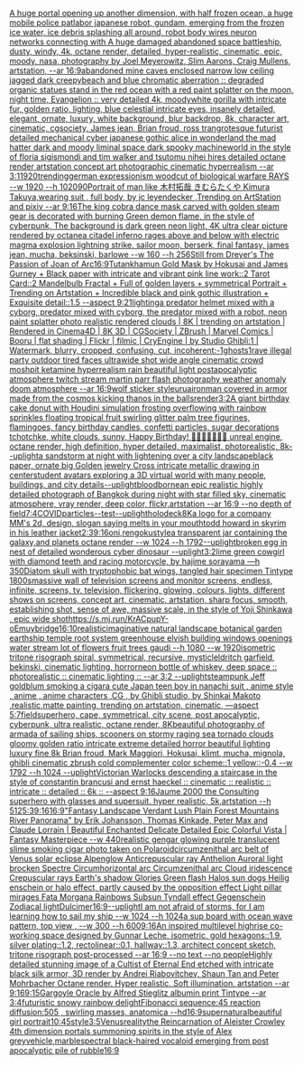 [A huge portal opening up another dimension, with half frozen ocean, a huge mobile police patlabor japanese robot, gundam, emerging from the frozen ice water, ice debris splashing all around, robot body wires neuron networks connecting with A huge damaged abandoned space battleship, dusty, windy, 4k, octane render, detailed, hyper-realistic, cinematic, epic, moody, nasa, photography by Joel Meyerowitz, Slim Aarons, Craig Mullens, artstation, --ar 16:9](https://www.ebank.nz/aiartgenerator?category=A%2520huge%2520portal%2520opening%2520up%2520another%2520dimension%2C%2520with%2520half%2520frozen%2520ocean%2C%2520a%2520huge%2520mobile%2520police%2520patlabor%2520japanese%2520robot%2C%2520gundam%2C%2520emerging%2520from%2520the%2520frozen%2520ice%2520water%2C%2520ice%2520debris%2520splashing%2520all%2520around%2C%2520robot%2520body%2520wires%2520neuron%2520networks%2520connecting%2520with%2520A%2520huge%2520damaged%2520abandoned%2520space%2520battleship%2C%2520dusty%2C%2520windy%2C%25204k%2C%2520octane%2520render%2C%2520detailed%2C%2520hyper-realistic%2C%2520cinematic%2C%2520epic%2C%2520moody%2C%2520nasa%2C%2520photography%2520by%2520Joel%2520Meyerowitz%2C%2520Slim%2520Aarons%2C%2520Craig%2520Mullens%2C%2520artstation%2C%2520--ar%252016%3A9)[abandoned mine caves enclosed narrow low ceiling jagged dark creepy](https://www.ebank.nz/aiartgenerator?category=abandoned%2520mine%2520caves%2520enclosed%2520narrow%2520low%2520ceiling%2520jagged%2520dark%2520creepy)[beach and blue chromatic aberration :: degraded organic statues stand in the red ocean with a red paint splatter on the moon, night time, Evangelion :: very detailed 4k, moody](https://www.ebank.nz/aiartgenerator?category=beach%2520and%2520blue%2520chromatic%2520aberration%2520%3A%3A%2520degraded%2520organic%2520statues%2520stand%2520in%2520the%2520red%2520ocean%2520with%2520a%2520red%2520paint%2520splatter%2520on%2520the%2520moon%2C%2520night%2520time%2C%2520Evangelion%2520%3A%3A%2520very%2520detailed%25204k%2C%2520moody)[white gorilla with intricate fur, golden ratio, lighting, blue celestial intricate eyes, insanely detailed, elegant, ornate, luxury, white background, blur backdrop, 8k, character art, cinematic, cgsociety, James jean, Brian froud, ross tran](https://www.ebank.nz/aiartgenerator?category=white%2520gorilla%2520with%2520intricate%2520fur%2C%2520golden%2520ratio%2C%2520lighting%2C%2520blue%2520celestial%2520intricate%2520eyes%2C%2520insanely%2520detailed%2C%2520elegant%2C%2520ornate%2C%2520luxury%2C%2520white%2520background%2C%2520blur%2520backdrop%2C%25208k%2C%2520character%2520art%2C%2520cinematic%2C%2520cgsociety%2C%2520James%2520jean%2C%2520Brian%2520froud%2C%2520ross%2520tran)[grotesque futurist detailed mechanical cyber japanese gothic alice in wonderland the mad hatter dark and moody liminal space dark spooky machineworld in the style of floria sigismondi and tim walker and tsutomu nihei hires detailed octane render artstation concept art photographic cinematic hyperrealism --ar 3:1](https://www.ebank.nz/aiartgenerator?category=grotesque%2520futurist%2520detailed%2520mechanical%2520cyber%2520japanese%2520gothic%2520alice%2520in%2520wonderland%2520the%2520mad%2520hatter%2520dark%2520and%2520moody%2520liminal%2520space%2520dark%2520spooky%2520machineworld%2520in%2520the%2520style%2520of%2520floria%2520sigismondi%2520and%2520tim%2520walker%2520and%2520tsutomu%2520nihei%2520hires%2520detailed%2520octane%2520render%2520artstation%2520concept%2520art%2520photographic%2520cinematic%2520hyperrealism%2520--ar%25203%3A1)[1920](https://www.ebank.nz/aiartgenerator?category=1920)[trending](https://www.ebank.nz/aiartgenerator?category=trending)[german expressionism woodcut of biological warfare RAYS  --w 1920 --h 1020](https://www.ebank.nz/aiartgenerator?category=german%2520expressionism%2520woodcut%2520of%2520biological%2520warfare%2520RAYS%2520%2520--w%25201920%2520--h%25201020)[90](https://www.ebank.nz/aiartgenerator?category=90)[Portrait of man like 木村拓哉 きむらたくや Kimura Takuya,wearing suit , full body, by jc leyendecker ,Trending on ArtStation and pixiv --ar 9:16](https://www.ebank.nz/aiartgenerator?category=Portrait%2520of%2520man%2520like%2520%E6%9C%A8%E6%9D%91%E6%8B%93%E5%93%89%2520%E3%81%8D%E3%82%80%E3%82%89%E3%81%9F%E3%81%8F%E3%82%84%2520Kimura%2520Takuya%2Cwearing%2520suit%2520%2C%2520full%2520body%2C%2520by%2520jc%2520leyendecker%2520%2CTrending%2520on%2520ArtStation%2520and%2520pixiv%2520--ar%25209%3A16)[The king cobra dance mask carved with golden steam gear is decorated with burning Green demon flame, in the style of cyberpunk, The background is dark green neon light, 4K ultra clear picture rendered by octane](https://www.ebank.nz/aiartgenerator?category=The%2520king%2520cobra%2520dance%2520mask%2520carved%2520with%2520golden%2520steam%2520gear%2520is%2520decorated%2520with%2520burning%2520Green%2520demon%2520flame%2C%2520in%2520the%2520style%2520of%2520cyberpunk%2C%2520The%2520background%2520is%2520dark%2520green%2520neon%2520light%2C%25204K%2520ultra%2520clear%2520picture%2520rendered%2520by%2520octane)[a citadel inferno rages above and below with electric magma explosion lightning strike, sailor moon, berserk, final fantasy, james jean, mucha, beksinski, barlowe --w 160 --h 256](https://www.ebank.nz/aiartgenerator?category=a%2520citadel%2520inferno%2520rages%2520above%2520and%2520below%2520with%2520electric%2520magma%2520explosion%2520lightning%2520strike%2C%2520sailor%2520moon%2C%2520berserk%2C%2520final%2520fantasy%2C%2520james%2520jean%2C%2520mucha%2C%2520beksinski%2C%2520barlowe%2520--w%2520160%2520--h%2520256)[Still from Dreyer's The Passion of Joan of Arc](https://www.ebank.nz/aiartgenerator?category=Still%2520from%2520Dreyer%27s%2520The%2520Passion%2520of%2520Joan%2520of%2520Arc)[16:9](https://www.ebank.nz/aiartgenerator?category=16%3A9)[Tutankhamun Gold Mask by Hokusai and James Gurney + Black paper with intricate and vibrant pink line work::2 Tarot Card::2 Mandelbulb Fractal + Full of golden layers + symmetrical Portrait + Trending on Artstation + Incredible black and pink gothic illustration + Exquisite detail::1.5 --aspect 9:21](https://www.ebank.nz/aiartgenerator?category=Tutankhamun%2520Gold%2520Mask%2520by%2520Hokusai%2520and%2520James%2520Gurney%2520%2B%2520Black%2520paper%2520with%2520intricate%2520and%2520vibrant%2520pink%2520line%2520work%3A%3A2%2520Tarot%2520Card%3A%3A2%2520Mandelbulb%2520Fractal%2520%2B%2520Full%2520of%2520golden%2520layers%2520%2B%2520symmetrical%2520Portrait%2520%2B%2520Trending%2520on%2520Artstation%2520%2B%2520Incredible%2520black%2520and%2520pink%2520gothic%2520illustration%2520%2B%2520Exquisite%2520detail%3A%3A1.5%2520--aspect%25209%3A21)[lighting](https://www.ebank.nz/aiartgenerator?category=lighting)[a predator helmet mixed with a cyborg, predator mixed with cyborg, the predator mixed with a robot, neon paint splatter photo realistic rendered clouds | 8K | trending on artstation | Rendered in Cinema4D | 8K 3D | CGSociety | ZBrush | Marvel Comics | Booru | flat shading | Flickr | filmic | CryEngine | by Studio Ghibli:1 | Watermark, blurry, cropped, confusing, cut, incoherent:-1](https://www.ebank.nz/aiartgenerator?category=a%2520predator%2520helmet%2520mixed%2520with%2520a%2520cyborg%2C%2520predator%2520mixed%2520with%2520cyborg%2C%2520the%2520predator%2520mixed%2520with%2520a%2520robot%2C%2520neon%2520paint%2520splatter%2520photo%2520realistic%2520rendered%2520clouds%2520%7C%25208K%2520%7C%2520trending%2520on%2520artstation%2520%7C%2520Rendered%2520in%2520Cinema4D%2520%7C%25208K%25203D%2520%7C%2520CGSociety%2520%7C%2520ZBrush%2520%7C%2520Marvel%2520Comics%2520%7C%2520Booru%2520%7C%2520flat%2520shading%2520%7C%2520Flickr%2520%7C%2520filmic%2520%7C%2520CryEngine%2520%7C%2520by%2520Studio%2520Ghibli%3A1%2520%7C%2520Watermark%2C%2520blurry%2C%2520cropped%2C%2520confusing%2C%2520cut%2C%2520incoherent%3A-1)[ghosts](https://www.ebank.nz/aiartgenerator?category=ghosts)[1](https://www.ebank.nz/aiartgenerator?category=1)[rave illegal party outdoor tired faces ultrawide shot wide angle cinematic crowd moshpit ketamine hyperrealism rain beautiful light postapocalyptic atmosphere twitch stream martin parr flash photography  weather anomaly doom atmosphere --ar 16:9](https://www.ebank.nz/aiartgenerator?category=rave%2520illegal%2520party%2520outdoor%2520tired%2520faces%2520ultrawide%2520shot%2520wide%2520angle%2520cinematic%2520crowd%2520moshpit%2520ketamine%2520hyperrealism%2520rain%2520beautiful%2520light%2520postapocalyptic%2520atmosphere%2520twitch%2520stream%2520martin%2520parr%2520flash%2520photography%2520%2520weather%2520anomaly%2520doom%2520atmosphere%2520--ar%252016%3A9)[wolf sticker style](https://www.ebank.nz/aiartgenerator?category=wolf%2520sticker%2520style)[urua](https://www.ebank.nz/aiartgenerator?category=urua)[ironman covered in armor made from the cosmos kicking thanos in the balls](https://www.ebank.nz/aiartgenerator?category=ironman%2520covered%2520in%2520armor%2520made%2520from%2520the%2520cosmos%2520kicking%2520thanos%2520in%2520the%2520balls)[render](https://www.ebank.nz/aiartgenerator?category=render)[3:2](https://www.ebank.nz/aiartgenerator?category=3%3A2)[A giant birthday cake donut with Houdini simulation frosting overflowing with rainbow sprinkles floating tropical fruit swirling glitter palm tree figurines, flamingoes, fancy birthday candles, confetti particles, sugar decorations tchotchke, white clouds, sunny, Happy Birthday! 🎂🧁🍭🍧🎉💫💕 unreal engine, octane render, high definition, hyper detailed, maximalist, photorealistic, 8k](https://www.ebank.nz/aiartgenerator?category=A%2520giant%2520birthday%2520cake%2520donut%2520with%2520Houdini%2520simulation%2520frosting%2520overflowing%2520with%2520rainbow%2520sprinkles%2520floating%2520tropical%2520fruit%2520swirling%2520glitter%2520palm%2520tree%2520figurines%2C%2520flamingoes%2C%2520fancy%2520birthday%2520candles%2C%2520confetti%2520particles%2C%2520sugar%2520decorations%2520tchotchke%2C%2520white%2520clouds%2C%2520sunny%2C%2520Happy%2520Birthday%21%2520%F0%9F%8E%82%F0%9F%A7%81%F0%9F%8D%AD%F0%9F%8D%A7%F0%9F%8E%89%F0%9F%92%AB%F0%9F%92%95%2520unreal%2520engine%2C%2520octane%2520render%2C%2520high%2520definition%2C%2520hyper%2520detailed%2C%2520maximalist%2C%2520photorealistic%2C%25208k)[--uplight](https://www.ebank.nz/aiartgenerator?category=--uplight)[a sandstorm at night with lightening over a city landscape](https://www.ebank.nz/aiartgenerator?category=a%2520sandstorm%2520at%2520night%2520with%2520lightening%2520over%2520a%2520city%2520landscape)[black paper, ornate big Golden jewelry Cross intricate metallic drawing in center](https://www.ebank.nz/aiartgenerator?category=black%2520paper%2C%2520ornate%2520big%2520Golden%2520jewelry%2520Cross%2520intricate%2520metallic%2520drawing%2520in%2520center)[student avatars exploring a 3D virtual world with many people, buildings, and city details](https://www.ebank.nz/aiartgenerator?category=student%2520avatars%2520exploring%2520a%25203D%2520virtual%2520world%2520with%2520many%2520people%2C%2520buildings%2C%2520and%2520city%2520details)[--uplight](https://www.ebank.nz/aiartgenerator?category=--uplight)[bloodborne](https://www.ebank.nz/aiartgenerator?category=bloodborne)[an epic realistic highly detailed photograph of Bangkok during night with star filled sky, cinematic atmosphere, vray render, deep color, flickr,artstation --ar 16:9 --no depth of field](https://www.ebank.nz/aiartgenerator?category=an%2520epic%2520realistic%2520highly%2520detailed%2520photograph%2520of%2520Bangkok%2520during%2520night%2520with%2520star%2520filled%2520sky%2C%2520cinematic%2520atmosphere%2C%2520vray%2520render%2C%2520deep%2520color%2C%2520flickr%2Cartstation%2520--ar%252016%3A9%2520--no%2520depth%2520of%2520field)[7:4](https://www.ebank.nz/aiartgenerator?category=7%3A4)[COVID](https://www.ebank.nz/aiartgenerator?category=COVID)[particles](https://www.ebank.nz/aiartgenerator?category=particles)[--test](https://www.ebank.nz/aiartgenerator?category=--test)[--uplight](https://www.ebank.nz/aiartgenerator?category=--uplight)[holodeck](https://www.ebank.nz/aiartgenerator?category=holodeck)[8K](https://www.ebank.nz/aiartgenerator?category=8K)[a logo for a company MM's 2d, design, slogan saying melts in your mouth](https://www.ebank.nz/aiartgenerator?category=a%2520logo%2520for%2520a%2520company%2520MM%27s%25202d%2C%2520design%2C%2520slogan%2520saying%2520melts%2520in%2520your%2520mouth)[todd howard in skyrim in his leather jacket](https://www.ebank.nz/aiartgenerator?category=todd%2520howard%2520in%2520skyrim%2520in%2520his%2520leather%2520jacket)[2:3](https://www.ebank.nz/aiartgenerator?category=2%3A3)[9:16](https://www.ebank.nz/aiartgenerator?category=9%3A16)[oni,rengoku](https://www.ebank.nz/aiartgenerator?category=oni%2Crengoku)[style](https://www.ebank.nz/aiartgenerator?category=style)[a transparent jar containing the galaxy,and planets octane render --w 1024 --h 1792](https://www.ebank.nz/aiartgenerator?category=a%2520transparent%2520jar%2520containing%2520the%2520galaxy%2Cand%2520planets%2520octane%2520render%2520--w%25201024%2520--h%25201792)[--uplight](https://www.ebank.nz/aiartgenerator?category=--uplight)[broken egg in nest of detailed wonderous cyber dinosaur --uplight](https://www.ebank.nz/aiartgenerator?category=broken%2520egg%2520in%2520nest%2520of%2520detailed%2520wonderous%2520cyber%2520dinosaur%2520--uplight)[3:2](https://www.ebank.nz/aiartgenerator?category=3%3A2)[lime green cowgirl with diamond teeth and racing motorcycle, by hajime sorayama —h 350](https://www.ebank.nz/aiartgenerator?category=lime%2520green%2520cowgirl%2520with%2520diamond%2520teeth%2520and%2520racing%2520motorcycle%2C%2520by%2520hajime%2520sorayama%2520%E2%80%94h%2520350)[Diatom skull with tryptophobic bat wings, tangled hair specimen Tintype 1800s](https://www.ebank.nz/aiartgenerator?category=Diatom%2520skull%2520with%2520tryptophobic%2520bat%2520wings%2C%2520tangled%2520hair%2520specimen%2520Tintype%25201800s)[massive wall of television screens and monitor screens, endless, infinite, screens, tv, television, flickering, glowing, colours, lights, different shows on screens, concept art, cinematic,  artstation, sharp focus, smooth, establishing shot, sense of awe, massive scale, in the style of Yoji Shinkawa , epic wide shot](https://www.ebank.nz/aiartgenerator?category=massive%2520wall%2520of%2520television%2520screens%2520and%2520monitor%2520screens%2C%2520endless%2C%2520infinite%2C%2520screens%2C%2520tv%2C%2520television%2C%2520flickering%2C%2520glowing%2C%2520colours%2C%2520lights%2C%2520different%2520shows%2520on%2520screens%2C%2520concept%2520art%2C%2520cinematic%2C%2520%2520artstation%2C%2520sharp%2520focus%2C%2520smooth%2C%2520establishing%2520shot%2C%2520sense%2520of%2520awe%2C%2520massive%2520scale%2C%2520in%2520the%2520style%2520of%2520Yoji%2520Shinkawa%2520%2C%2520epic%2520wide%2520shot)[<https://s.mj.run/KrACpupY-oE>](https://www.ebank.nz/aiartgenerator?category=%3Chttps%3A//s.mj.run/KrACpupY-oE%3E)[muybridge](https://www.ebank.nz/aiartgenerator?category=muybridge)[16:10](https://www.ebank.nz/aiartgenerator?category=16%3A10)[realistic](https://www.ebank.nz/aiartgenerator?category=realistic)[imaginative natural landscape botanical garden earthship temple root system greenhouse elvish building windows openings water stream lot of flowers fruit trees gaudi --h 1080 --w 1920](https://www.ebank.nz/aiartgenerator?category=imaginative%2520natural%2520landscape%2520botanical%2520garden%2520earthship%2520temple%2520root%2520system%2520greenhouse%2520elvish%2520building%2520windows%2520openings%2520water%2520stream%2520lot%2520of%2520flowers%2520fruit%2520trees%2520gaudi%2520--h%25201080%2520--w%25201920)[isometric tritone risograph spiral, symmetrical, recursive, mysticl](https://www.ebank.nz/aiartgenerator?category=isometric%2520tritone%2520risograph%2520spiral%2C%2520symmetrical%2C%2520recursive%2C%2520mysticl)[eldritch garfield, bekinski, cinematic lighting, horror](https://www.ebank.nz/aiartgenerator?category=eldritch%2520garfield%2C%2520bekinski%2C%2520cinematic%2520lighting%2C%2520horror)[neon bottle of whiskey, deep space :: photorealistic :: cinematic lighting :: --ar 3:2 --uplight](https://www.ebank.nz/aiartgenerator?category=neon%2520bottle%2520of%2520whiskey%2C%2520deep%2520space%2520%3A%3A%2520photorealistic%2520%3A%3A%2520cinematic%2520lighting%2520%3A%3A%2520--ar%25203%3A2%2520--uplight)[steampunk Jeff goldblum smoking a cigar](https://www.ebank.nz/aiartgenerator?category=steampunk%2520Jeff%2520goldblum%2520smoking%2520a%2520cigar)[a cute Japan  teen boy in nanachi suit , anime style , anime , anime characters ,CG , by Ghibli studio, by Shinkai Makoto ,realistic,matte painting, trending on artstation, cinematic, —aspect 5:7](https://www.ebank.nz/aiartgenerator?category=a%2520cute%2520Japan%2520%2520teen%2520boy%2520in%2520nanachi%2520suit%2520%2C%2520anime%2520style%2520%2C%2520anime%2520%2C%2520anime%2520characters%2520%2CCG%2520%2C%2520by%2520Ghibli%2520studio%2C%2520by%2520Shinkai%2520Makoto%2520%2Crealistic%2Cmatte%2520painting%2C%2520trending%2520on%2520artstation%2C%2520cinematic%2C%2520%E2%80%94aspect%25205%3A7)[field](https://www.ebank.nz/aiartgenerator?category=field)[superhero, cape, symmetrical, city scene, post apocalyptic, cyberpunk, ultra realistic, octane render, 8K](https://www.ebank.nz/aiartgenerator?category=superhero%2C%2520cape%2C%2520symmetrical%2C%2520city%2520scene%2C%2520post%2520apocalyptic%2C%2520cyberpunk%2C%2520ultra%2520realistic%2C%2520octane%2520render%2C%25208K)[beautiful photography of armada of sailing ships, scooners on stormy raging sea tornado clouds gloomy golden ratio intricate extreme detailed horror beautiful lighting luxury fine 8k Brian froud, Mark Maggiori, Hokusai, klimt, mucha, mignola, ghibli cinematic zbrush cold complementer color scheme::1 yellow::-0.4 --w 1792 --h 1024 --uplight](https://www.ebank.nz/aiartgenerator?category=beautiful%2520photography%2520of%2520armada%2520of%2520sailing%2520ships%2C%2520scooners%2520on%2520stormy%2520raging%2520sea%2520tornado%2520clouds%2520gloomy%2520golden%2520ratio%2520intricate%2520extreme%2520detailed%2520horror%2520beautiful%2520lighting%2520luxury%2520fine%25208k%2520Brian%2520froud%2C%2520Mark%2520Maggiori%2C%2520Hokusai%2C%2520klimt%2C%2520mucha%2C%2520mignola%2C%2520ghibli%2520cinematic%2520zbrush%2520cold%2520complementer%2520color%2520scheme%3A%3A1%2520yellow%3A%3A-0.4%2520--w%25201792%2520--h%25201024%2520--uplight)[Victorian Warlocks descending a staircase in the style of constantin brancusi and ernst haeckel :: cinematic :: realistic :: intricate :: detailed :: 6k :: --aspect 9:16](https://www.ebank.nz/aiartgenerator?category=Victorian%2520Warlocks%2520descending%2520a%2520staircase%2520in%2520the%2520style%2520of%2520constantin%2520brancusi%2520and%2520ernst%2520haeckel%2520%3A%3A%2520cinematic%2520%3A%3A%2520realistic%2520%3A%3A%2520intricate%2520%3A%3A%2520detailed%2520%3A%3A%25206k%2520%3A%3A%2520--aspect%25209%3A16)[Jaume 2000 the Consulting superhero with glasses and supersuit. hyper realistic, 5k,artstation --h 512](https://www.ebank.nz/aiartgenerator?category=Jaume%25202000%2520the%2520Consulting%2520superhero%2520with%2520glasses%2520and%2520supersuit.%2520hyper%2520realistic%2C%25205k%2Cartstation%2520--h%2520512)[5:3](https://www.ebank.nz/aiartgenerator?category=5%3A3)[9:16](https://www.ebank.nz/aiartgenerator?category=9%3A16)[16:9](https://www.ebank.nz/aiartgenerator?category=16%3A9)["Fantasy Landscape Verdant Lush Plain Forest Mountains River Panorama" by Erik Johansson, Thomas Kinkade, Peter Max and Claude Lorrain |  Beautiful Enchanted Delicate Detailed Epic Colorful Vista | Fantasy Masterpiece --w 440](https://www.ebank.nz/aiartgenerator?category=%22Fantasy%2520Landscape%2520Verdant%2520Lush%2520Plain%2520Forest%2520Mountains%2520River%2520Panorama%22%2520by%2520Erik%2520Johansson%2C%2520Thomas%2520Kinkade%2C%2520Peter%2520Max%2520and%2520Claude%2520Lorrain%2520%7C%2520%2520Beautiful%2520Enchanted%2520Delicate%2520Detailed%2520Epic%2520Colorful%2520Vista%2520%7C%2520Fantasy%2520Masterpiece%2520--w%2520440)[realistic gengar glowing purple translucent slime smoking cigar photo taken on Polaroid](https://www.ebank.nz/aiartgenerator?category=realistic%2520gengar%2520glowing%2520purple%2520translucent%2520slime%2520smoking%2520cigar%2520photo%2520taken%2520on%2520Polaroid)[circumzenithal arc belt of Venus solar eclipse Alpenglow Anticrepuscular ray Anthelion Auroral light brocken Spectre Circumhorizontal arc Circumzenithal arc Cloud iridescence Crepuscular rays Earth's shadow Glories Green flash Halos  sun dogs Heilig enschein or halo effect, partly caused by the opposition effect Light pillar mirages Fata Morgana Rainbows Subsun Tyndall effect Gegenschein Zodiacal light](https://www.ebank.nz/aiartgenerator?category=circumzenithal%2520arc%2520belt%2520of%2520Venus%2520solar%2520eclipse%2520Alpenglow%2520Anticrepuscular%2520ray%2520Anthelion%2520Auroral%2520light%2520brocken%2520Spectre%2520Circumhorizontal%2520arc%2520Circumzenithal%2520arc%2520Cloud%2520iridescence%2520Crepuscular%2520rays%2520Earth%27s%2520shadow%2520Glories%2520Green%2520flash%2520Halos%2520%2520sun%2520dogs%2520Heilig%2520enschein%2520or%2520halo%2520effect%2C%2520partly%2520caused%2520by%2520the%2520opposition%2520effect%2520Light%2520pillar%2520mirages%2520Fata%2520Morgana%2520Rainbows%2520Subsun%2520Tyndall%2520effect%2520Gegenschein%2520Zodiacal%2520light)[Dulcimer](https://www.ebank.nz/aiartgenerator?category=Dulcimer)[16:9](https://www.ebank.nz/aiartgenerator?category=16%3A9)[--uplight](https://www.ebank.nz/aiartgenerator?category=--uplight)[I am not afraid of storms, for I am learning how to sail my ship  --w 1024 --h 1024](https://www.ebank.nz/aiartgenerator?category=I%2520am%2520not%2520afraid%2520of%2520storms%2C%2520for%2520I%2520am%2520learning%2520how%2520to%2520sail%2520my%2520ship%2520%2520--w%25201024%2520--h%25201024)[](https://www.ebank.nz/aiartgenerator?category=)[a sup board with ocean wave pattern, top view , --w 300 --h 600](https://www.ebank.nz/aiartgenerator?category=a%2520sup%2520board%2520with%2520ocean%2520wave%2520pattern%2C%2520top%2520view%2520%2C%2520--w%2520300%2520--h%2520600)[9:16](https://www.ebank.nz/aiartgenerator?category=9%3A16)[An inspired multilevel highrise co-working space designed by Gunnar Leche, isometric, gold hexagons::1.9, silver plating::1.2, rectolinear::0.1,  hallway::1.3, architect concept sketch, tritone risograph post-processed --ar 16:9 --no text --no people](https://www.ebank.nz/aiartgenerator?category=An%2520inspired%2520multilevel%2520highrise%2520co-working%2520space%2520designed%2520by%2520Gunnar%2520Leche%2C%2520isometric%2C%2520gold%2520hexagons%3A%3A1.9%2C%2520silver%2520plating%3A%3A1.2%2C%2520rectolinear%3A%3A0.1%2C%2520%2520hallway%3A%3A1.3%2C%2520architect%2520concept%2520sketch%2C%2520tritone%2520risograph%2520post-processed%2520--ar%252016%3A9%2520--no%2520text%2520--no%2520people)[Highly detailed stunning image of a Cultist of Eternal End etched with  intricate black silk armor, 3D render by Andrei Riabovitchev, Shaun Tan and Peter Mohrbacher Octane render. Hyper realistic. Soft illumination.  artstation --ar 9:16](https://www.ebank.nz/aiartgenerator?category=Highly%2520detailed%2520stunning%2520image%2520of%2520a%2520Cultist%2520of%2520Eternal%2520End%2520etched%2520with%2520%2520intricate%2520black%2520silk%2520armor%2C%25203D%2520render%2520by%2520Andrei%2520Riabovitchev%2C%2520Shaun%2520Tan%2520and%2520Peter%2520Mohrbacher%2520Octane%2520render.%2520Hyper%2520realistic.%2520Soft%2520illumination.%2520%2520artstation%2520--ar%25209%3A16)[9:15](https://www.ebank.nz/aiartgenerator?category=9%3A15)[Gargoyle  Oracle by Alfred Stieglitz albumin print Tintype --ar 3:4](https://www.ebank.nz/aiartgenerator?category=Gargoyle%2520%2520Oracle%2520by%2520Alfred%2520Stieglitz%2520albumin%2520print%2520Tintype%2520--ar%25203%3A4)[futuristic snowy rainbow delight](https://www.ebank.nz/aiartgenerator?category=futuristic%2520snowy%2520rainbow%2520delight)[Fibonacci sequence:45  reaction diffusion:505 , swirling masses, anatomica  --hd](https://www.ebank.nz/aiartgenerator?category=Fibonacci%2520sequence%3A45%2520%2520reaction%2520diffusion%3A505%2520%2C%2520swirling%2520masses%2C%2520anatomica%2520%2520--hd)[16:9](https://www.ebank.nz/aiartgenerator?category=16%3A9)[supernatural](https://www.ebank.nz/aiartgenerator?category=supernatural)[beautiful girl portrait](https://www.ebank.nz/aiartgenerator?category=beautiful%2520girl%2520portrait)[10:45](https://www.ebank.nz/aiartgenerator?category=10%3A45)[style](https://www.ebank.nz/aiartgenerator?category=style)[3:5](https://www.ebank.nz/aiartgenerator?category=3%3A5)[Venus](https://www.ebank.nz/aiartgenerator?category=Venus)[reality](https://www.ebank.nz/aiartgenerator?category=reality)[the Reincarnation of Aleister Crowley 4th dimension portals summoning spirits in the style of Alex grey](https://www.ebank.nz/aiartgenerator?category=the%2520Reincarnation%2520of%2520Aleister%2520Crowley%25204th%2520dimension%2520portals%2520summoning%2520spirits%2520in%2520the%2520style%2520of%2520Alex%2520grey)[vehicle,marble](https://www.ebank.nz/aiartgenerator?category=vehicle%2Cmarble)[](https://www.ebank.nz/aiartgenerator?category=)[spectral black-haired vocaloid emerging from post apocalyptic pile of rubble](https://www.ebank.nz/aiartgenerator?category=spectral%2520black-haired%2520vocaloid%2520emerging%2520from%2520post%2520apocalyptic%2520pile%2520of%2520rubble)[16:9](https://www.ebank.nz/aiartgenerator?category=16%3A9)